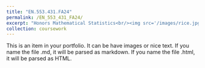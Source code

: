 ```yaml
---
title: "EN.553.431.FA24"
permalink: /EN_553_431_FA24/
excerpt: "Honors Mathematical Statistics<br/><img src='/images/rice.jpg'>"
collection: coursework
---
```


This is an item in your portfolio. It can be have images or nice text. If you name the file .md, it will be parsed as markdown. If you name the file .html, it will be parsed as HTML. 
